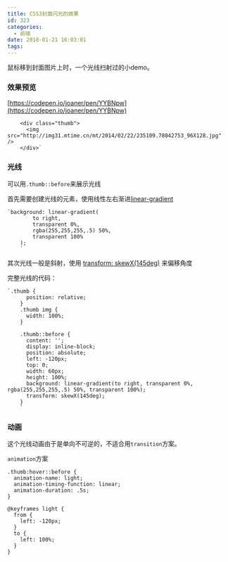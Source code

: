 ```yaml
---
title: CSS3封面闪光的效果
id: 323
categories:
  - 前端
date: 2018-01-21 16:03:01
tags:
---
```


鼠标移到封面图片上时，一个光线扫射过的小demo。

### 效果预览

[https://codepen.io/joaner/pen/YYBNpw](https://codepen.io/joaner/pen/YYBNpw)

```
    <div class="thumb">
      <img src="http://img31.mtime.cn/mt/2014/02/22/235109.78042753_96X128.jpg" />
    </div>`
```

### 光线

可以用`.thumb::before`来展示光线

首先需要创建光线的元素，使用线性左右渐进[linear-gradient](https://developer.mozilla.org/zh-CN/docs/Web/CSS/linear-gradient)

```
`background: linear-gradient(
        to right,
        transparent 0%,
        rgba(255,255,255,.5) 50%,
        transparent 100%
    );
    `
```
其次光线一般是斜射，使用 [transform: skewX(145deg)](https://developer.mozilla.org/zh-CN/docs/Web/CSS/transform) 来偏移角度

完整光线的代码：
```
`.thumb {
      position: relative;
    }
    .thumb img {
      width: 100%;
    }

    .thumb::before {
      content: '';
      display: inline-block;
      position: absolute;
      left: -120px;
      top: 0;
      width: 60px;
      height: 100%;
      background: linear-gradient(to right, transparent 0%, rgba(255,255,255,.5) 50%, transparent 100%);
      transform: skewX(145deg);
    }
    `
```

### 动画

这个光线动画由于是单向不可逆的，不适合用`transition`方案。

`animation`方案
```
.thumb:hover::before {
  animation-name: light;
  animation-timing-function: linear;
  animation-duration: .5s;
}

@keyframes light {
  from {
    left: -120px;
  }
  to {
    left: 100%;
  }
}
```
